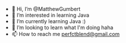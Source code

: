 - 👋 Hi, I’m @MatthewGumbert
- 👀 I’m interested in learning Java
- 🌱 I’m currently learning Java :)
- 💞️ I’m looking to learn what I'm doing haha
- 📫 How to reach me perfctblend@gmail.com

<!---
MatthewGumbert/MatthewGumbert is a ✨ special ✨ repository because its `README.md` (this file) appears on your GitHub profile.
You can click the Preview link to take a look at your changes.
--->
